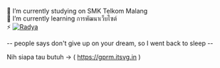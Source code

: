 🔭 I’m currently studying on SMK Telkom Malang<br>🌱 I’m currently learning การพัฒนาเว็บไซต์ <br>⚡ [![Radya](https://img.shields.io/badge/Instagram-%23E4405F.svg?logo=Instagram&logoColor=white)](https://instagram.com/r4dy.a) 

-- people says don't give up on your dream, so I went back to sleep -- 

 Nih siapa tau butuh -> ( https://gprm.itsvg.in )  <br>
 
